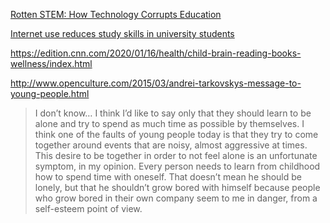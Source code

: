 [Rotten STEM: How Technology Corrupts Education](https://americanaffairsjournal.org/2019/08/rotten-stem-how-technology-corrupts-education/)

[Internet use reduces study skills in university students](https://www.sciencedaily.com/releases/2020/01/200117085321.htm)

https://edition.cnn.com/2020/01/16/health/child-brain-reading-books-wellness/index.html

http://www.openculture.com/2015/03/andrei-tarkovskys-message-to-young-people.html
> I don’t know… I think I’d like to say only that they should learn to be alone and try to spend as much time as possible by themselves. I think one of the faults of young people today is that they try to come together around events that are noisy, almost aggressive at times. This desire to be together in order to not feel alone is an unfortunate symptom, in my opinion. Every person needs to learn from childhood how to spend time with oneself. That doesn’t mean he should be lonely, but that he shouldn’t grow bored with himself because people who grow bored in their own company seem to me in danger, from a self-esteem point of view.